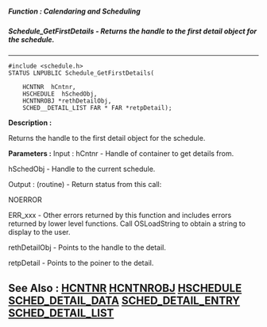 ##### Function : Calendaring and Scheduling
##### Schedule_GetFirstDetails - Returns the handle to the first detail object for the schedule.
---
```
#include <schedule.h>
STATUS LNPUBLIC Schedule_GetFirstDetails(

	HCNTNR  hCntnr,
	HSCHEDULE  hSchedObj,
	HCNTNROBJ *rethDetailObj,
	SCHED__DETAIL_LIST FAR * FAR *retpDetail);
```
**Description :**

Returns the handle to the first detail object for the schedule.

**Parameters :**
Input :
hCntnr  -  Handle of container to get details from.

hSchedObj  -  Handle to the current schedule.

Output :
(routine)  -  Return status from this call: 

NOERROR 

ERR_xxx - Other errors returned by this function and includes errors returned by lower level functions. Call OSLoadString to obtain a string to display to the user.


rethDetailObj  -  Points to the handle to the detail.

retpDetail  -  Points to the poiner to the detail.


**See Also :**
[HCNTNR](/domino-c-api-docs/reference/Data/HCNTNR)
[HCNTNROBJ](/domino-c-api-docs/reference/Data/HCNTNROBJ)
[HSCHEDULE](/domino-c-api-docs/reference/Data/HSCHEDULE)
[SCHED_DETAIL_DATA](/domino-c-api-docs/reference/Data/SCHED_DETAIL_DATA)
[SCHED_DETAIL_ENTRY](/domino-c-api-docs/reference/Data/SCHED_DETAIL_ENTRY)
[SCHED_DETAIL_LIST](/domino-c-api-docs/reference/Data/SCHED_DETAIL_LIST)
---
